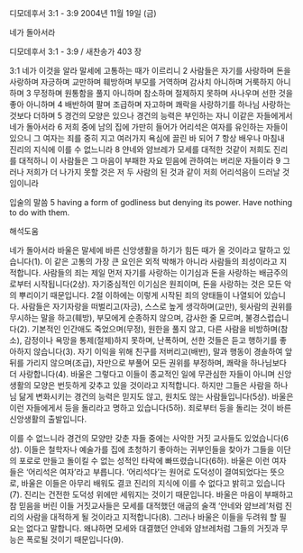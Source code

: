디모데후서 3:1 - 3:9 
2004년 11월 19일 (금)

네가 돌아서라



디모데후서 3:1 - 3:9 / 새찬송가 403 장


3:1 네가 이것을 알라 말세에 고통하는 때가 이르리니 2 사람들은 자기를 사랑하며 돈을 사랑하며 자긍하며 교만하며 훼방하며 부모를 거역하며 감사치 아니하며 거룩하지 아니하며 3 무정하며 원통함을 풀지 아니하며 참소하며 절제하지 못하며 사나우며 선한 것을 좋아 아니하며 4 배반하여 팔며 조급하며 자고하며 쾌락을 사랑하기를 하나님 사랑하는 것보다 더하며 5 경건의 모양은 있으나 경건의 능력은 부인하는 자니 이같은 자들에게서 네가 돌아서라 6 저희 중에 남의 집에 가만히 들어가 어리석은 여자를 유인하는 자들이 있으니 그 여자는 죄를 중히 지고 여러가지 욕심에 끌린 바 되어 7 항상 배우나 마침내 진리의 지식에 이를 수 없느니라 8 얀네와 얌브레가 모세를 대적한 것같이 저희도 진리를 대적하니 이 사람들은 그 마음이 부패한 자요 믿음에 관하여는 버리운 자들이라 9 그러나 저희가 더 나가지 못할 것은 저 두 사람의 된 것과 같이 저희 어리석음이 드러날 것임이니라

입술의 말씀
5 having a form of godliness but denying its power. Have nothing to do with them.

해석도움





네가 돌아서라
바울은 말세에 바른 신앙생활을 하기가 힘든 때가 올 것이라고 말하고 있습니다(1). 이 같은 고통의 가장 큰 요인은 외적 박해가 아니라 사람들의 죄성이라고 지적합니다. 사람들의 죄는 제일 먼저 자기를 사랑하는 이기심과 돈을 사랑하는 배금주의로부터 시작됩니다(2상). 자기중심적인 이기심은 원죄이며, 돈을 사랑하는 것은 모든 악의 뿌리이기 때문입니다. 2절 이하에는 이렇게 시작된 죄의 양태들이 나열되어 있습니다. 사람들은 자기자랑을 떠벌리고(자긍), 스스로 높게 생각하며(교만), 윗사람의 권위를 무시하는 말을 하고(훼방), 부모에게 순종하지 않으며, 감사한 줄 모르며, 불경스럽습니다(2). 기본적인 인간애도 죽었으며(무정), 원한을 풀지 않고, 다른 사람을 비방하며(참소), 감정이나 욕망을 통제(절제)하지 못하며, 난폭하며, 선한 것들은 듣고 행하기를 좋아하지 않습니다(3). 자기 이익을 위해 친구를 저버리고(배반), 말과 행동이 경솔하여 앞뒤를 가리지 않으며(조급), 자만으로 부풀어 모든 권위를 부정하며, 쾌락을 하나님보다 더 사랑합니다(4). 바울은 그렇다고 이들이 종교적인 일에 무관심한 자들이 아니며 신앙생활의 모양은 번듯하게 갖추고 있을 것이라고 지적합니다. 하지만 그들은 사람을 하나님 닮게 변화시키는 경건의 능력은 믿지도 않고, 원치도 않는 사람들입니다(5상). 바울은 이런 자들에게서 등을 돌리라고 명하고 있습니다(5하). 죄로부터 등을 돌리는 것이 바른 신앙생활의 출발입니다.

이를 수 없느니라
경건의 모양만 갖춘 자들 중에는 사악한 거짓 교사들도 있었습니다(6상). 이들은 철학자나 예술가를 집에 초청하기 좋아하는 귀부인들을 찾아가 그들을 이단의 포로로 만들고 돌이킬 수 없는 성적인 타락에 빠뜨렸습니다(6하). 바울은 이런 여자들은 ‘어리석은 여자’라고 부릅니다. ‘어리석다’는 원어로 도덕성이 결여되었다는 뜻으로, 바울은 이들은 아무리 배워도 결코 진리의 지식에 이를 수 없다고 밝히고 있습니다(7). 진리는 건전한 도덕성 위에만 세워지는 것이기 때문입니다. 바울은 마음이 부패하고 참 믿음을 버린 이들 거짓교사들은 모세를 대적했던 애굽의 술객 ‘얀네와 얌브레’처럼 진리의 사람을 대적하게 될 것이라고 지적합니다(8). 그러나 바울은 이들을 두려워 할 필요는 없다고 말합니다. 왜냐하면 모세와 대결했던 얀네와 얌브레처럼 그들의 거짓과 무능은 폭로될 것이기 때문입니다(9).